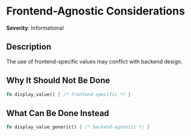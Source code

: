 # Frontend-Agnostic Considerations

**Severity**: Informational

## Description
The use of frontend-specific values may conflict with backend design.

## Why It Should Not Be Done


```rust
fn display_value() { /* frontend-specific */ }
```



## What Can Be Done Instead



```rust
fn display_value_generic() { /* backend-agnostic */ }
```


